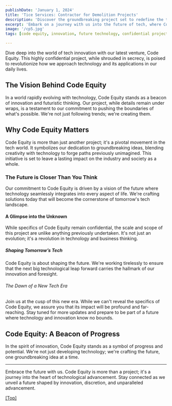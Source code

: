 ```yaml
---
publishDate: 'January 1, 2024'
title: 'Tice Services: Contractor for Demolition Projects'
description: 'Discover the groundbreaking project set to redefine the technological landscape.'
excerpt: 'Embark on a journey with us into the future of tech, where Code Equity is reshaping how we think about technology and innovation.'
image: '/cp5.jpg' 
tags: [code equity, innovation, future technology, confidential project]

---
```


Dive deep into the world of tech innovation with our latest venture, Code Equity. This highly confidential project, while shrouded in secrecy, is poised to revolutionize how we approach technology and its applications in our daily lives.

## The Vision Behind Code Equity

In a world rapidly evolving with technology, Code Equity stands as a beacon of innovation and futuristic thinking. Our project, while details remain under wraps, is a testament to our commitment to pushing the boundaries of what's possible. We're not just following trends; we're creating them.

## Why Code Equity Matters

Code Equity is more than just another project; it's a pivotal movement in the tech world. It symbolizes our dedication to groundbreaking ideas, blending creativity with technology to forge paths previously unimagined. This initiative is set to leave a lasting impact on the industry and society as a whole.

### The Future is Closer Than You Think

Our commitment to Code Equity is driven by a vision of the future where technology seamlessly integrates into every aspect of life. We're crafting solutions today that will become the cornerstone of tomorrow's tech landscape.

#### A Glimpse into the Unknown

While specifics of Code Equity remain confidential, the scale and scope of this project are unlike anything previously undertaken. It's not just an evolution; it's a revolution in technology and business thinking.

##### Shaping Tomorrow’s Tech

Code Equity is about shaping the future. We're working tirelessly to ensure that the next big technological leap forward carries the hallmark of our innovation and foresight.

###### The Dawn of a New Tech Era

Join us at the cusp of this new era. While we can't reveal the specifics of Code Equity, we assure you that its impact will be profound and far-reaching. Stay tuned for more updates and prepare to be part of a future where technology and innovation know no bounds.

## Code Equity: A Beacon of Progress

In the spirit of innovation, Code Equity stands as a symbol of progress and potential. We're not just developing technology; we're crafting the future, one groundbreaking idea at a time.

---

Embrace the future with us. Code Equity is more than a project; it's a journey into the heart of technological advancement. Stay connected as we unveil a future shaped by innovation, discretion, and unparalleled advancement.

[[Top]](#top)
